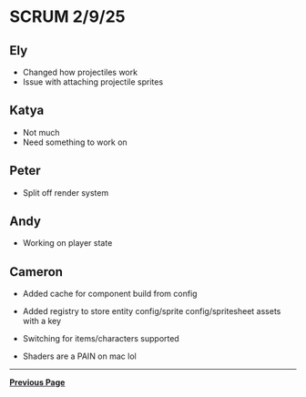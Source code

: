 # SCRUM 2/9/25

## Ely

- Changed how projectiles work
- Issue with attaching projectile sprites

## Katya

- Not much
- Need something to work on

## Peter

- Split off render system

## Andy

- Working on player state

## Cameron

- Added cache for component build from config
- Added registry to store entity config/sprite config/spritesheet assets with a key
- Switching for items/characters supported

- Shaders are a PAIN on mac lol

---

[**Previous Page**](../README.md)
